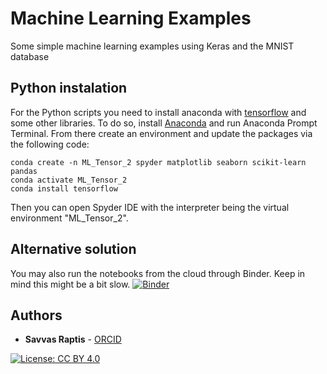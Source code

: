 # Machine Learning Examples

Some simple machine learning examples using Keras and the MNIST database
## Python instalation

For the Python scripts you need to install anaconda with [tensorflow](https://www.tensorflow.org/) and some other libraries. To do so, install [Anaconda](https://docs.anaconda.com/anaconda/install/windows/) and run Anaconda Prompt Terminal. From there create an environment and update the packages via the following code:

 ```concole
 conda create -n ML_Tensor_2 spyder matplotlib seaborn scikit-learn pandas
 conda activate ML_Tensor_2
 conda install tensorflow
 ```

Then you can open Spyder IDE with the interpreter being the virtual environment "ML_Tensor_2".

## Alternative solution

You may also run the notebooks from the cloud through Binder. Keep in mind this might be a bit slow. 
[![Binder](https://mybinder.org/badge_logo.svg)](https://mybinder.org/v2/gh/SavvasRaptis/machine-learning-examples-SR/HEAD)

## Authors

* **Savvas Raptis**  - [ORCID](https://orcid.org/0000-0002-4381-3197)

[![License: CC BY 4.0](https://img.shields.io/badge/License-CC%20BY%204.0-lightgrey.svg)](https://creativecommons.org/licenses/by/4.0/)

